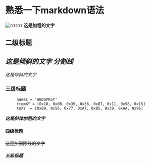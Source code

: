 # 熟悉一下markdown语法
![rrrrrrr](https://github.com/gxkyrftx/gxkyrftx.github.io/blob/master/img/post-bg-2015.jpg"红红火火恍恍惚惚")
**这是加粗的文字**
## 二级标题
*这是倾斜的文字*
*分割线*
----
*这是倾斜的文字*
### 三级标题

```
     names = 'ABDGPRSY'
     fromXY = [0x18, 0x0B, 0x35, 0x36, 0x87, 0x11, 0x58, 0x15]
     toXY  = [0xB9, 0x56, 0x77, 0xA7, 0xB5, 0x39, 0xAA, 0x96]
```

***这是斜体加粗的文字***
#### 四级标题
~~这是加删除线的文字~~
##### 五级标题

